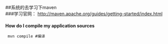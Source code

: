 ##系统的去学习下maven  
###学习官网： http://maven.apache.org/guides/getting-started/index.html  
#### How do I compile my application sources  
```java
 mvn compile #编译
```



